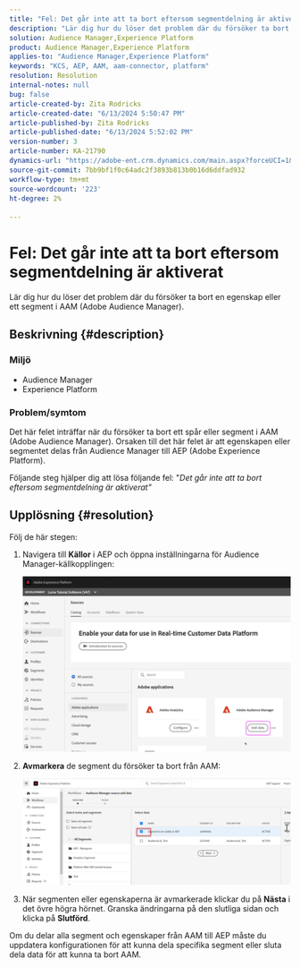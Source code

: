```yaml
---
title: "Fel: Det går inte att ta bort eftersom segmentdelning är aktiverat"
description: "Lär dig hur du löser det problem där du försöker ta bort en egenskap eller ett segment i AAM (Adobe Audience Manager)."
solution: Audience Manager,Experience Platform
product: Audience Manager,Experience Platform
applies-to: "Audience Manager,Experience Platform"
keywords: "KCS, AEP, AAM, aam-connector, platform"
resolution: Resolution
internal-notes: null
bug: false
article-created-by: Zita Rodricks
article-created-date: "6/13/2024 5:50:47 PM"
article-published-by: Zita Rodricks
article-published-date: "6/13/2024 5:52:02 PM"
version-number: 3
article-number: KA-21790
dynamics-url: "https://adobe-ent.crm.dynamics.com/main.aspx?forceUCI=1&pagetype=entityrecord&etn=knowledgearticle&id=6ab74c71-ad29-ef11-840a-002248084fbb"
source-git-commit: 7bb9bf1f0c64adc2f3893b813b0b16d6ddfad932
workflow-type: tm+mt
source-wordcount: '223'
ht-degree: 2%

---
```


# Fel: Det går inte att ta bort eftersom segmentdelning är aktiverat


Lär dig hur du löser det problem där du försöker ta bort en egenskap eller ett segment i AAM (Adobe Audience Manager).

## Beskrivning {#description}


### <b>Miljö</b>

- Audience Manager
- Experience Platform




### <b>Problem/symtom</b>

Det här felet inträffar när du försöker ta bort ett spår eller segment i AAM (Adobe Audience Manager). Orsaken till det här felet är att egenskapen eller segmentet delas från Audience Manager till AEP (Adobe Experience Platform).

Följande steg hjälper dig att lösa följande fel: &quot;*Det går inte att ta bort eftersom segmentdelning är aktiverat&quot;*


## Upplösning {#resolution}

Följ de här stegen:<br>


1. Navigera till <b>Källor</b> i AEP och öppna inställningarna för Audience Manager-källkopplingen:



   ![](assets/fc2c0636-a6cd-ed11-b597-6045bd006239.png)


2. <b>Avmarkera</b> de segment du försöker ta bort från AAM:

   ![](assets/48be788f-a6cd-ed11-b597-6045bd006239.png)
3. När segmenten eller egenskaperna är avmarkerade klickar du på <b>Nästa</b> i det övre högra hörnet. Granska ändringarna på den slutliga sidan och klicka på <b>Slutförd</b>.




Om du delar alla segment och egenskaper från AAM till AEP måste du uppdatera konfigurationen för att kunna dela specifika segment eller sluta dela data för att kunna ta bort AAM.


